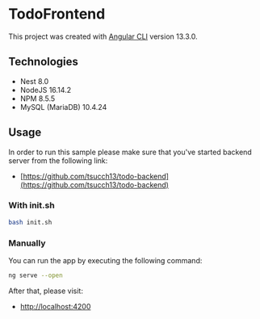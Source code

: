 # TodoFrontend

This project was created with [Angular CLI](https://github.com/angular/angular-cli) version 13.3.0.

## Technologies
- Nest 8.0
- NodeJS 16.14.2
- NPM 8.5.5
- MySQL (MariaDB) 10.4.24




## Usage

In order to run this sample please make sure that you've started backend server from the following link:

- [https://github.com/tsucch13/todo-backend](https://github.com/tsucch13/todo-backend)

### With init.sh

```bash
bash init.sh
```


### Manually

You can run the app by executing the following command:

```bash
ng serve --open
```
After that, please visit:

- [http://localhost:4200](http:localhost:4200)
